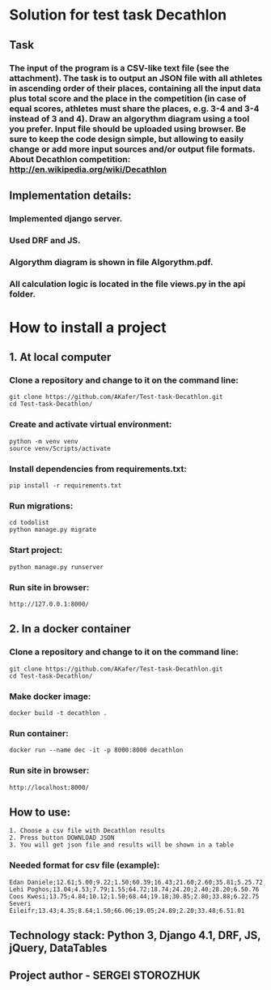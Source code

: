 <h1> Solution for test task Decathlon </h1>

## Task

### The input of the program is a CSV-like text file (see the attachment). The task is to output an JSON file with all athletes in ascending order of their places, containing all the input data plus total score and the place in the competition (in case of equal scores, athletes must share the places, e.g. 3-4 and 3-4 instead of 3 and 4). Draw an algorythm diagram using a tool you prefer. Input file should be uploaded using browser. Be sure to keep the code design simple, but allowing to easily change or add more input sources and/or output file formats. About Decathlon competition: http://en.wikipedia.org/wiki/Decathlon

## Implementation details:

### Implemented django server.

### Used DRF and JS.

### Algorythm diagram is shown in file Algorythm.pdf.

### All calculation logic is located in the file views.py in the api folder.

# How to install a project

## 1. At local computer

### Clone a repository and change to it on the command line:

```
git clone https://github.com/AKafer/Test-task-Decathlon.git
cd Test-task-Decathlon/
```

### Create and activate virtual environment:

```
python -m venv venv
source venv/Scripts/activate
```

### Install dependencies from requirements.txt:

```
pip install -r requirements.txt
```

### Run migrations:

```
cd todolist
python manage.py migrate
```

### Start project:

```
python manage.py runserver
```

### Run site in browser:

```
http://127.0.0.1:8000/
```

## 2. In a docker container

### Clone a repository and change to it on the command line:

```
git clone https://github.com/AKafer/Test-task-Decathlon.git
cd Test-task-Decathlon/
```

### Make docker image:

```
docker build -t decathlon .
```

### Run container:

```
docker run --name dec -it -p 8000:8000 decathlon
```

### Run site in browser:

```
http://localhost:8000/
```

## How to use:

```
1. Choose a csv file with Decathlon results
2. Press button DOWNLOAD JSON
3. You will get json file and results will be shown in a table
```

### Needed format for csv file (example):

```
Edan Daniele;12.61;5.00;9.22;1.50;60.39;16.43;21.60;2.60;35.81;5.25.72
Lehi Poghos;13.04;4.53;7.79;1.55;64.72;18.74;24.20;2.40;28.20;6.50.76
Coos Kwesi;13.75;4.84;10.12;1.50;68.44;19.18;30.85;2.80;33.88;6.22.75
Severi Eileifr;13.43;4.35;8.64;1.50;66.06;19.05;24.89;2.20;33.48;6.51.01
```

## Technology stack: Python 3, Django 4.1, DRF, JS, jQuery, DataTables

## Project author - SERGEI STOROZHUK
